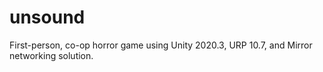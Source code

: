 # unsound
First-person, co-op horror game using Unity 2020.3, URP 10.7, and Mirror networking solution.
